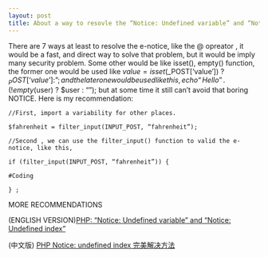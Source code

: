 ```yaml
---
layout: post
title: About a way to resovle the “Notice: Undefined variable” and “Notice: Undefined index”
---
```


There are 7 ways at least to resolve the e-notice, like the @ opreator , it would be a fast, and direct way to solve that problem, but it would be imply many security problem. Some other would be like isset(), empty() function, the former one would be used like $value = isset($_POST[‘value’]) ? $_POST[‘value’] : ”; and the later one would be used like this, echo “Hello ” . (!empty($user) ? $user : “”);  but  at some time it still can’t avoid that boring NOTICE. Here is my recommendation:
```
//First, import a variability for other places.

$fahrenheit = filter_input(INPUT_POST, “fahrenheit”);

//Second , we can use the filter_input() function to valid the e-notice, like this,

if (filter_input(INPUT_POST, “fahrenheit”)) {

#Coding 

} ;
```
 

MORE RECOMMENDATIONS

(ENGLISH VERSION)[PHP: “Notice: Undefined variable” and “Notice: Undefined index”](http://stackoverflow.com/questions/4261133/php-notice-undefined-variable-and-notice-undefined-index)

(中文版) [PHP Notice: undefined index 完美解决方法](http://alfredwebdesign.blogspot.com/2013/05/php-notice-undefined-index.html)
